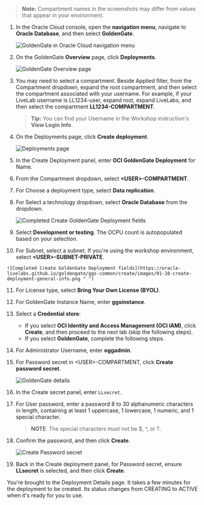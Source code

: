 <!--
    {
        "name":"Create a deployment",
        "description":"Create a deployment"
    }
-->
> **Note:** Compartment names in the screenshots may differ from values that appear in your environment.

1.  In the Oracle Cloud console, open the **navigation menu**, navigate to **Oracle Database**, and then select **GoldenGate**.

    ![GoldenGate in Oracle Cloud navigation menu](https://oracle-livelabs.github.io/goldengate/ggs-common/create/images/database-goldengate.png " ")

2.  On the GoldenGate **Overview** page, click **Deployments**.

    ![GoldenGate Overview page](https://oracle-livelabs.github.io/goldengate/ggs-common/create/images/01-02-ggs-overview.png " ")

3.  You may need to select a compartment. Beside Applied filter, from the Compartment dropdown, expand the root compartment, and then select the compartment associated with your username. For example, if your LiveLab username is LL1234-user, expand root, expand LiveLabs, and then select the compartment **LL1234-COMPARTMENT**.

    > **Tip:** You can find your Username in the Workshop instruction's **View Login Info**.

4.  On the Deployments page, click **Create deployment**.

    ![Deployments page](https://oracle-livelabs.github.io/goldengate/ggs-common/create/images/01-04-create-deployment.png " ")

5.  In the Create Deployment panel, enter **OCI GoldenGate Deployment** for Name.

6.  From the Compartment dropdown, select **&lt;USER&gt;-COMPARTMENT**.

7. For Choose a deployment type, select **Data replication**.

8. For Select a technology dropdown, select **Oracle Database** from the dropdown.

    ![Completed Create GoldenGate Deployment fields](https://oracle-livelabs.github.io/goldengate/ggs-common/create/images/01-07-create-deployment-general-info.png " ")

9. Select **Development or testing**. The OCPU count is autopopulated based on your selection.

10.  For Subnet, select a subnet. If you're using the workshop environment, select **&lt;USER&gt;-SUBNET-PRIVATE**.

    ![Completed Create GoldenGate Deployment fields](https://oracle-livelabs.github.io/goldengate/ggs-common/create/images/01-10-create-deployment-general-info.png " ")

11. For License type, select **Bring Your Own License (BYOL)**.

12. For GoldenGate Instance Name, enter **ggsinstance**.

13. Select a **Credential store**:

    * If you select **OCI Identity and Access Management (OCI IAM)**, click **Create**, and then proceed to the next lab (skip the following steps).
    * If you select **GoldenGate**, complete the following steps.

14. For Administrator Username, enter **oggadmin**.

15. For Password secret in &lt;USER&gt;-COMPARTMENT, click **Create password secret**.

    ![GoldenGate details](https://oracle-livelabs.github.io/goldengate/ggs-common/create/images/01-16-create-deployment-gg-details.png " ")

16. In the Create secret panel, enter `LLsecret`.

17. For User password, enter a password 8 to 30 alphanumeric characters in length, containing at least 1 uppercase, 1 lowercase, 1 numeric, and 1 special character.

    > **NOTE**: The special characters must not be $, ^, or ?. 

18. Confirm the password, and then click **Create**.

    ![Create Password secret](https://oracle-livelabs.github.io/goldengate/ggs-common/create/images/01-21-passwordsecret.png " ")

19. Back in the Create deployment panel, for Password secret, ensure **LLsecret** is selected, and then click **Create**.

You're brought to the Deployment Details page. It takes a few minutes for the deployment to be created. Its status changes from CREATING to ACTIVE when it's ready for you to use.